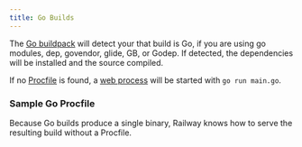 ```yaml
---
title: Go Builds
---
```


The [Go buildpack](https://github.com/heroku/heroku-buildpack-go) will detect
your that build is Go, if you are using go modules, dep, govendor, glide, GB, or
Godep. If detected, the dependencies will be installed and the source compiled.

If no [Procfile](/deploy/builds#procfile) is found,
a [web process](/deploy/builds#web-process) will be started
with `go run main.go`.

### Sample Go Procfile

Because Go builds produce a single binary, Railway knows how to serve the resulting build without a Procfile.
